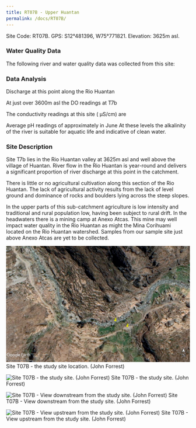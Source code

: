 ```yaml
---
title: RT07B - Upper Huantan
permalink: /docs/RT07B/
---
```



Site Code: RT07B.  GPS: S12°481396, W75°771821. Elevation:
3625m asl.


### Water Quality Data

The following river and water quality data was collected from this site:




### Data Analysis
Discharge at this point along the Rio Huantan

At just over 3600m asl the DO readings at T7b 

The conductivity readings at this site ( µS/cm) are    

Average pH readings of approximately  in June
At these levels the alkalinity of the river is suitable for aquatic life and indicative of clean water.


### Site Description
Site T7b lies in the Rio Huantan valley at 3625m asl and well above the village of Huantan. 
River flow in the Rio Huantan is year-round and delivers a significant proportion of river discharge at this point in the catchment. 

There is little or no agricultural cultivation along this section of the Rio Huantan. 
The lack of agricultural activity results from the lack of level ground and dominance of rocks and boulders lying across the steep slopes. 

In the upper parts of this sub-catchment agriculture is low intensity and traditional and rural population low, having been subject to rural drift. In the headwaters there is a mining camp at Anexo Atcas. This mine may well impact water quality in the Rio Huantan as might the Mina Corihuami located on the Rio Huantan watershed. Samples from our sample site just above Anexo Atcas are yet to be collected.



![Site T07B - the study site location. (John Forrest)](/assets/SiteDescriptions/T7/RT07BMiddleHuantan.jpg)
Site T07B - the study site location. (John Forrest)


![Site T07B - the study site. (John Forrest)](/assets/SiteDescriptions/T7/T7BStudysite.JPG)
Site T07B - the study site. (John Forrest)


![Site T07B - View downstream from the study site. (John Forrest)](/assets/SiteDescriptions/T7/T7BViewdownstream.JPG)
Site T07B - View downstream from the study site. (John Forrest)


![Site T07B - View upstream from the study site. (John Forrest)](/assets/SiteDescriptions/T7/T7BViewupstream.JPG)
Site T07B - View upstream from the study site. (John Forrest)


